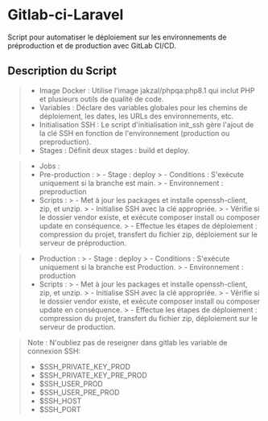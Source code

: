 # Gitlab-ci-Laravel
Script pour automatiser le déploiement sur les environnements de préproduction et de production avec GitLab CI/CD.

## Description du Script

> - Image Docker : Utilise l'image jakzal/phpqa:php8.1 qui inclut PHP et plusieurs outils de qualité de code.
> - Variables : Déclare des variables globales pour les chemins de déploiement, les dates, les URLs des environnements, etc.
> - Initialisation SSH : Le script d'initialisation init_ssh gère l'ajout de la clé SSH en fonction de l'environnement (production ou preproduction).
> - Stages : Définit deux stages : build et deploy.

> - Jobs :
  > - Pre-production :
    > - Stage : deploy
    > - Conditions : S'exécute uniquement si la branche est main.
    > - Environnement : preproduction
  > - Scripts :
    > - Met à jour les packages et installe openssh-client, zip, et unzip.
    > - Initialise SSH avec la clé appropriée.
    > - Vérifie si le dossier vendor existe, et exécute composer install ou composer update en conséquence.
    > - Effectue les étapes de déploiement : compression du projet, transfert du fichier zip, déploiement sur le serveur de préproduction.

  > - Production :
    > - Stage : deploy
    > - Conditions : S'exécute uniquement si la branche est Production.
    > - Environnement : production
  > - Scripts :
    > - Met à jour les packages et installe openssh-client, zip, et unzip.
    > - Initialise SSH avec la clé appropriée.
    > - Vérifie si le dossier vendor existe, et exécute composer install ou composer update en conséquence.
    > - Effectue les étapes de déploiement : compression du projet, transfert du fichier zip, déploiement sur le serveur de production.

> Note : N'oubliez pas de reseigner dans gitlab les variable de connexion SSH:
  > - $SSH_PRIVATE_KEY_PROD
  > - $SSH_PRIVATE_KEY_PRE_PROD
  > - $SSH_USER_PROD
  > - $SSH_USER_PRE_PROD
  > - $SSH_HOST
  > - $SSH_PORT
